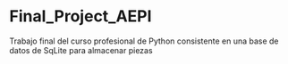 # Final_Project_AEPI
Trabajo final del curso profesional de Python consistente en una base de datos de SqLite para almacenar piezas 
